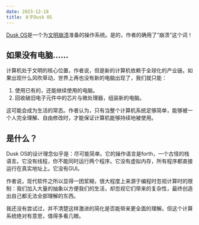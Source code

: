 ```yaml
---
date: 2023-12-18
title: 关于Dusk OS
---
```


[Dusk OS](http://duskos.org)是一个为[文明崩溃](http://collapseos.org/why.html)准备的操作系统。是的，作者的确用了“崩溃”这个词！

## 如果没有电脑……

计算机处于文明的核心位置，作者说，但是新的计算机依赖于全球化的产业链。如果出现什么风吹草动，世界上再也没有新的电脑出现了，我们就只能：

1. 使用已有的，还能继续使用的电脑。
2. 回收破旧电子元件中的芯片与微处理器，组装新的电脑。

这可能会成为生活的常态。作者认为，只有当整个计算机系统足够简单，能够被一个人完全理解、自由修改时，才能保证计算机能够持续地被使用。

## 是什么？

Dusk OS的设计理念似乎是：尽可能简单。它的操作语言是forth，一个古怪的栈语言。它没有线程，你不能同时运行两个程序。它没有虚拟内存，所有程序都直接运行在真实地址上。它没有GUI。

作者说，现代软件之所以显得一团浆糊，很大程度上来源于编程时忽视计算时的限制：我们加入大量的抽象以方便我们的生活，却忽视它们带来的复杂性，最终创造出自己都无法全部理解的东西。

我还没有尝试过，并不清楚这样激进的简化是否能带来更全面的理解。但这个计算系统绝对有意思，值得多看几眼。
